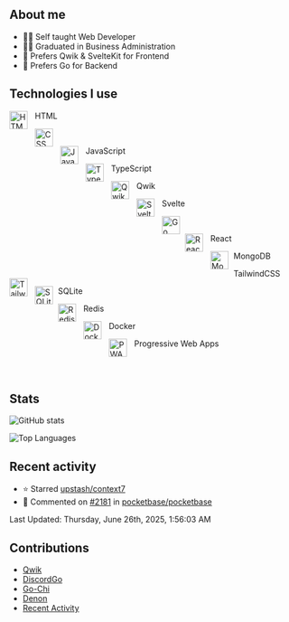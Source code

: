 ## About me

- 👨‍💻 Self taught Web Developer
- 👨‍🎓 Graduated in Business Administration
- 📱 Prefers Qwik & SvelteKit for Frontend
- 💽 Prefers Go for Backend

## Technologies I use

HTML <img align="left" alt="HTML" width="32px" src="https://cdn.jsdelivr.net/gh/devicons/devicon/icons/html5/html5-original-wordmark.svg" style="padding-right:10px;" />

<img align="left" alt="CSS" width="32px" src="https://api.iconify.design/vscode-icons:file-type-css.svg" style="padding-right:10px;" /><br />

JavaScript <img align="left" alt="Javascript" width="32px" src="https://cdn.jsdelivr.net/gh/devicons/devicon/icons/javascript/javascript-original.svg" style="padding-right:10px;" />

TypeScript <img align="left" alt="Typescript" width="32px" src="https://cdn.jsdelivr.net/gh/devicons/devicon/icons/typescript/typescript-original.svg" style="padding-right:10px;" />

Qwik <img align="left" alt="Qwik" width="32px" src="https://cdn.jsdelivr.net/gh/devicons/devicon@latest/icons/qwik/qwik-original.svg" style="padding-right:10px;" />

Svelte <img align="left" alt="Svelte" width="32px" src="https://cdn.jsdelivr.net/gh/devicons/devicon/icons/svelte/svelte-original.svg" style="padding-right:10px;" />

<img align="left" alt="Go" width="32px" src="https://cdn.jsdelivr.net/gh/devicons/devicon/icons/go/go-original-wordmark.svg" style="padding-right:6px;" /><br />

React <img align="left" alt="React" width="32px"  src="https://cdn.jsdelivr.net/gh/devicons/devicon/icons/react/react-original.svg" style="padding-right:10px;"  />

MongoDB <img align="left" alt="MongoDB" width="32px" src="https://cdn.jsdelivr.net/gh/devicons/devicon/icons/mongodb/mongodb-original.svg" style="padding-right:6px;" />

TailwindCSS <img align="left" alt="TailwindCSS" width="32px" src="https://cdn.jsdelivr.net/gh/devicons/devicon@latest/icons/tailwindcss/tailwindcss-original.svg" style="padding-right:10px;" />

SQLite <img align="left" alt="SQLite" width="32px" src="https://cdn.jsdelivr.net/gh/devicons/devicon@latest/icons/sqlite/sqlite-original.svg" style="padding-right:6px;" />

Redis <img align="left" alt="Redis" width="32px" src="https://cdn.jsdelivr.net/gh/devicons/devicon/icons/redis/redis-original.svg" style="padding-right:10px;" />

Docker <img align="left" alt="Docker" width="32px" src="https://cdn.jsdelivr.net/gh/devicons/devicon/icons/docker/docker-plain.svg" style="padding-right:10px;" />

Progressive Web Apps <img align="left" alt="PWA" width="32px" src="https://api.iconify.design/logos/pwa.svg?download=1&width=42&height=42" style="padding-right:10px;"/>


<br />
<br />

## Stats

![GitHub stats](https://github-readme-stats-henna-six-92.vercel.app/api?username=a2-nier&count_private=true&show_icons=true&hide=stars&PAT_1)

![Top Languages](https://github-readme-stats-henna-six-92.vercel.app/api/top-langs/?username=a2-nier&PAT_1)

## Recent activity

<!--RECENT_ACTIVITY:start-->
- ⭐ Starred [upstash/context7](https://github.com/upstash/context7)<br>
- 💬 Commented on [#2181](https://github.com/pocketbase/pocketbase/issues/2181#issuecomment-2925541334) in [pocketbase/pocketbase](https://github.com/pocketbase/pocketbase)<br>
<!--RECENT_ACTIVITY:end-->

<!--RECENT_ACTIVITY:last_update-->
Last Updated: Thursday, June 26th, 2025, 1:56:03 AM
<!--RECENT_ACTIVITY:last_update_end-->

## Contributions

- [Qwik](https://github.com/QwikDev/qwik/pull/7211)
- [DiscordGo](https://github.com/bwmarrin/discordgo/pull/1262)
- [Go-Chi](https://github.com/go-chi/docs/pull/5)
- [Denon](https://github.com/denosaurs/denon/pull/96)
- [Recent Activity](https://github.com/Readme-Workflows/recent-activity/pull/272)
